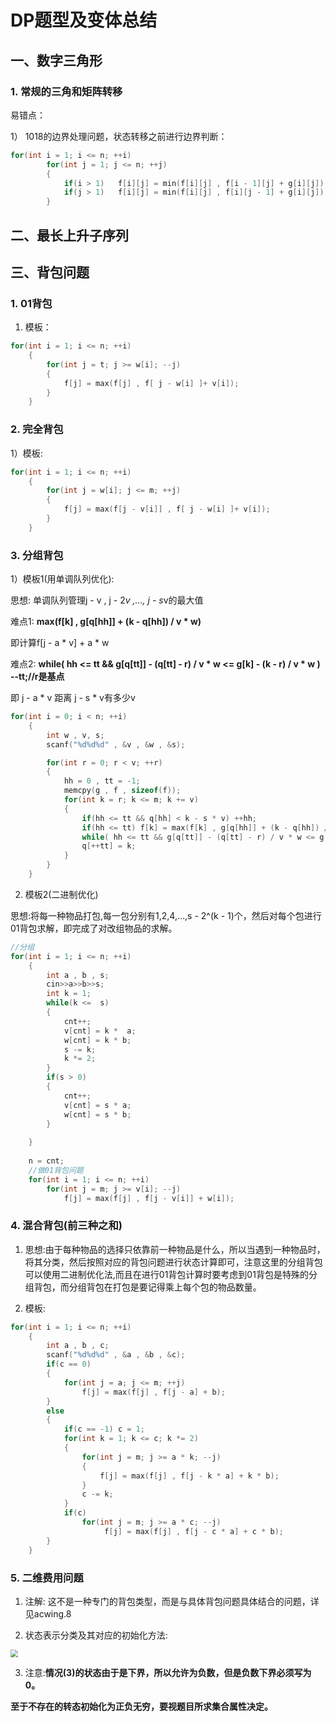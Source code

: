 # **DP题型及变体总结**

## **一、数字三角形**

### **1. 常规的三角和矩阵转移**

易错点：

1） 1018的边界处理问题，状态转移之前进行边界判断：

```c++
for(int i = 1; i <= n; ++i)
        for(int j = 1; j <= n; ++j)
        {
            if(i > 1)   f[i][j] = min(f[i][j] , f[i - 1][j] + g[i][j]);
            if(j > 1)   f[i][j] = min(f[i][j] , f[i][j - 1] + g[i][j]);
        }
```



## **二、最长上升子序列**

## **三、背包问题**

### **1. 01背包**

1) 模板：

```c++
for(int i = 1; i <= n; ++i)
    {
        for(int j = t; j >= w[i]; --j)
        {
            f[j] = max(f[j] , f[ j - w[i] ]+ v[i]);
        }
    }
```

### 2. 完全背包

1）模板:

```c++
for(int i = 1; i <= n; ++i)
    {
        for(int j = w[i]; j <= m; ++j)
        {
            f[j] = max(f[j - v[i]] , f[ j - w[i] ]+ v[i]);
        }
    }
```



### 3. 分组背包

1）模板1(用单调队列优化):

思想: 单调队列管理j - v , j - 2*v ,..., j - s*v的最大值

难点1: **max(f[k] , g[q[hh]] + (k - q[hh]) / v * w)**

即计算f[j - a * v] + a * w

难点2: **while( hh <= tt && g[q[tt]] - (q[tt] - r) / v * w <= g[k] - (k - r) / v * w ) --tt;//r是基点**

即 j  - a * v 距离 j  - s * v有多少v

```c++
for(int i = 0; i < n; ++i)
    {
        int w , v, s;
        scanf("%d%d%d" , &v , &w , &s);

        for(int r = 0; r < v; ++r)
        {
            hh = 0 , tt = -1;
            memcpy(g , f , sizeof(f));
            for(int k = r; k <= m; k += v)
            {
                if(hh <= tt && q[hh] < k - s * v) ++hh;
                if(hh <= tt) f[k] = max(f[k] , g[q[hh]] + (k - q[hh]) / v * w);   //更新答案
                while( hh <= tt && g[q[tt]] - (q[tt] - r) / v * w <= g[k] - (k - r) / v * w ) --tt;//r是基点
                q[++tt] = k;
            }
        }
    }

```

2) 模板2(二进制优化)

思想:将每一种物品打包,每一包分别有1,2,4,...,s - 2^(k - 1)个，然后对每个包进行01背包求解，即完成了对改组物品的求解。

```c++
//分组
for(int i = 1; i <= n; ++i)
	{
		int a , b , s;
		cin>>a>>b>>s; 
		int k = 1;
		while(k <=  s)
		{
			cnt++;
			v[cnt] = k *  a;
			w[cnt] = k * b;
			s -= k;
			k *= 2;
		}
		if(s > 0)
		{
			cnt++;
			v[cnt] = s * a;
			w[cnt] = s * b;
		}
		
	}
	
	n = cnt;
	//做01背包问题
	for(int i = 1; i <= n; ++i)
		for(int j = m; j >= v[i]; --j)
			f[j] = max(f[j] , f[j - v[i]] + w[i]);
```

### 4. 混合背包(前三种之和)

1) 思想:由于每种物品的选择只依靠前一种物品是什么，所以当遇到一种物品时，将其分类，然后按照对应的背包问题进行状态计算即可，注意这里的分组背包可以使用二进制优化法,而且在进行01背包计算时要考虑到01背包是特殊的分组背包，而分组背包在打包是要记得乘上每个包的物品数量。

2) 模板:

```c++
for(int i = 1; i <= n; ++i)
    {
        int a , b , c;
        scanf("%d%d%d" , &a , &b , &c);
        if(c == 0)
        {
            for(int j = a; j <= m; ++j)
                f[j] = max(f[j] , f[j - a] + b);
        }
        else
        {
            if(c == -1) c = 1;
            for(int k = 1; k <= c; k *= 2)
            {
                for(int j = m; j >= a * k; --j)
                {
                    f[j] = max(f[j] , f[j - k * a] + k * b);
                }
                c -= k;
            }
            if(c)   
                for(int j = m; j >= a * c; --j)
                     f[j] = max(f[j] , f[j - c * a] + c * b);
        }
    }
```

### 5. 二维费用问题

1) 注解: 这不是一种专门的背包类型，而是与具体背包问题具体结合的问题，详见acwing.8

2) 状态表示分类及其对应的初始化方法:

<img src="D:\截图\Snipaste_2020-11-01_21-40-48.png" style="zoom:75%;" />

3) 注意:**情况(3)的状态由于是下界，所以允许为负数，但是负数下界必须写为0。**

​			 **至于不存在的转态初始化为正负无穷，要视题目所求集合属性决定。**

